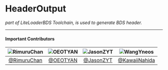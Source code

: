 # HeaderOutput

_part of LiteLoaderBDS Toolchain, is used to generate BDS header._

___

#### Important Contributors

| ![RimuruChan](https://github.com/RimuruChan.png?size=96) | ![OEOTYAN](https://github.com/OEOTYAN.png?size=96) | ![JasonZYT](https://github.com/Jasonzyt.png?size=96) | ![WangYneos](https://github.com/KawaiiNahida.png?size=96) |
|:--------------------------------------------------------:|:--------------------------------------------------:|:----------------------------------------------------:|:---------------------------------------------------------:|
|       [@RimuruChan](https://github.com/RimuruChan)       |       [@OEOTYAN](https://github.com/OEOTYAN)       |       [@JasonZYT](https://github.com/Jasonzyt)       |     [@KawaiiNahida](https://github.com/KawaiiNahida)      |      

